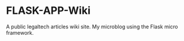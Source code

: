 # FLASK-APP-Wiki
A public legaltech articles wiki site. My microblog using the Flask micro framework.  
